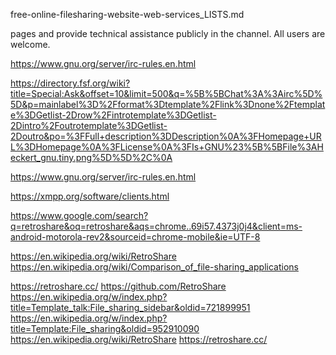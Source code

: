 free-online-filesharing-website-web-services_LISTS.md

pages and provide technical assistance publicly in the channel. All users are welcome.

https://www.gnu.org/server/irc-rules.en.html

https://directory.fsf.org/wiki?title=Special:Ask&offset=10&limit=500&q=%5B%5BChat%3A%3Airc%5D%5D&p=mainlabel%3D%2Fformat%3Dtemplate%2Flink%3Dnone%2Ftemplate%3DGetlist-2Drow%2Fintrotemplate%3DGetlist-2Dintro%2Foutrotemplate%3DGetlist-2Doutro&po=%3FFull+description%3DDescription%0A%3FHomepage+URL%3DHomepage%0A%3FLicense%0A%3FIs+GNU%23%5B%5BFile%3AHeckert_gnu.tiny.png%5D%5D%2C%0A

https://www.gnu.org/server/irc-rules.en.html

https://xmpp.org/software/clients.html

https://www.google.com/search?q=retroshare&oq=retroshare&aqs=chrome..69i57.4373j0j4&client=ms-android-motorola-rev2&sourceid=chrome-mobile&ie=UTF-8

https://en.wikipedia.org/wiki/RetroShare
https://en.wikipedia.org/wiki/Comparison_of_file-sharing_applications

https://retroshare.cc/
https://github.com/RetroShare
https://en.wikipedia.org/w/index.php?title=Template_talk:File_sharing_sidebar&oldid=721899951
https://en.wikipedia.org/w/index.php?title=Template:File_sharing&oldid=952910090
https://en.wikipedia.org/wiki/RetroShare
https://retroshare.cc/
